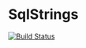 # SqlStrings

[![Build Status](https://github.com/JuliaComputing/SqlStrings.jl/workflows/CI/badge.svg)](https://github.com/JuliaComputing/SqlStrings.jl/actions)
